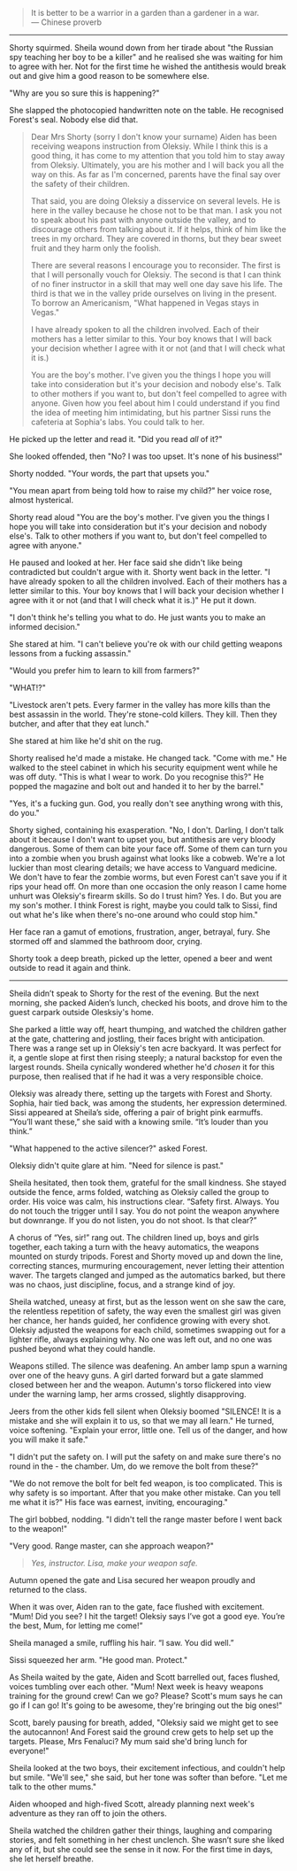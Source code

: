 > It is better to be a warrior in a garden than a gardener in a war.<br>
> &mdash; Chinese proverb

---

Shorty squirmed. Sheila wound down from her tirade about "the Russian spy teaching her boy to be a killer" and he realised she was waiting for him to agree with her. Not for the first time he wished the antithesis would break out and give him a good reason to be somewhere else.

"Why are you so sure this is happening?"

She slapped the photocopied handwritten note on the table. He recognised Forest's seal. Nobody else did that.

> Dear Mrs Shorty (sorry I don't know your surname)
> Aiden has been receiving weapons instruction from Oleksiy. While I think this is a good thing, it has come to my attention that you told him to stay away from Oleksiy. 
> Ultimately, you are his mother and I will back you all the way on this. As far as I'm concerned, parents have the final say over the safety of their children.
>
> That said, you are doing Oleksiy a disservice on several levels. He is here in the valley because he chose not to be that man. I ask you not to speak about his past with anyone outside the valley, and to discourage others from talking about it.
> If it helps, think of him like the trees in my orchard. They are covered in thorns, but they bear sweet fruit and they harm only the foolish.
>
> There are several reasons I encourage you to reconsider. The first is that I will personally vouch for Oleksiy. The second is that I can think of no finer instructor in a skill that may well one day save his life. The third is that we in the valley pride ourselves on living in the present. To borrow an Americanism, "What happened in Vegas stays in Vegas."
>
> I have already spoken to all the children involved. Each of their mothers has a letter similar to this. Your boy knows that I will back your decision whether I agree with it or not (and that I will check what it is.)
>
> You are the boy's mother. I've given you the things I hope you will take into consideration but it's your decision and nobody else's. Talk to other mothers if you want to, but don't feel compelled to agree with anyone. Given how you feel about him I could understand if you find the idea of meeting him intimidating, but his partner Sissi runs the cafeteria at Sophia's labs. You could talk to her.

He picked up the letter and read it. "Did you read _all_ of it?"

She looked offended, then "No? I was too upset. It's none of his business!"

Shorty nodded. "Your words, the part that upsets you."

"You mean apart from being told how to raise my child?" her voice rose, almost hysterical.

Shorty read aloud "You are the boy's mother. I've given you the things I hope you will take into consideration but it's your decision and nobody else's. Talk to other mothers if you want to, but don't feel compelled to agree with anyone." 

He paused and looked at her. Her face said she didn't like being contradicted but couldn't argue with it. Shorty went back in the letter. "I have already spoken to all the children involved. Each of their mothers has a letter similar to this. Your boy knows that I will back your decision whether I agree with it or not (and that I will check what it is.)" He put it down.

"I don't think he's telling you what to do. He just wants you to make an informed decision."

She stared at him. "I can't believe you're ok with our child getting weapons lessons from a fucking assassin."

"Would you prefer him to learn to kill from farmers?"

"WHAT!?"

"Livestock aren't pets. Every farmer in the valley has more kills than the best assassin in the world. They're stone-cold killers. They kill. Then they butcher, and after that they eat lunch."

She stared at him like he'd shit on the rug.

Shorty realised he'd made a mistake. He changed tack. "Come with me." He walked to the steel cabinet in which his security equipment went while he was off duty. "This is what I wear to work. Do you recognise this?" He popped the magazine and bolt out and handed it to her by the barrel."

"Yes, it's a fucking gun. God, you really don't see anything wrong with this, do you."

Shorty sighed, containing his exasperation. "No, I don't. Darling, I don't talk about it because I don't want to upset you, but antithesis are very bloody dangerous. Some of them can bite your face off. Some of them can turn you into a zombie when you brush against what looks like a cobweb. We're a lot luckier than most clearing details; we have access to Vanguard medicine. We don't have to fear the zombie worms, but even Forest can't save you if it rips your head off. On more than one occasion the only reason I came home unhurt was Oleksiy's firearm skills. So do I trust him? Yes. I do. But you are my son's mother. I think Forest is right, maybe you could talk to Sissi, find out what he's like when there's no-one around who could stop him."

Her face ran a gamut of emotions, frustration, anger, betrayal, fury. She stormed off and slammed the bathroom door, crying.

Shorty took a deep breath, picked up the letter, opened a beer and went outside to read it again and think.

---

Sheila didn’t speak to Shorty for the rest of the evening. But the next morning, she packed Aiden’s lunch, checked his boots, and drove him to the guest carpark outside Olesksiy's home. 

She parked a little way off, heart thumping, and watched the children gather at the gate, chattering and jostling, their faces bright with anticipation. There was a range set up in Oleksiy's ten acre backyard. It was perfect for it, a gentle slope at first then rising steeply; a natural backstop for even the largest rounds. Sheila cynically wondered whether he'd _chosen_ it for this purpose, then realised that if he had it was a very responsible choice.

Oleksiy was already there, setting up the targets with Forest and Shorty. Sophia, hair tied back, was among the students, her expression determined. Sissi appeared at Sheila’s side, offering a pair of bright pink earmuffs. “You’ll want these,” she said with a knowing smile. “It’s louder than you think.” 

"What happened to the active silencer?" asked Forest.

Oleksiy didn't quite glare at him. "Need for silence is past."

Sheila hesitated, then took them, grateful for the small kindness. She stayed outside the fence, arms folded, watching as Oleksiy called the group to order. His voice was calm, his instructions clear. “Safety first. Always. You do not touch the trigger until I say. You do not point the weapon anywhere but downrange. If you do not listen, you do not shoot. Is that clear?”

A chorus of “Yes, sir!” rang out. The children lined up, boys and girls together, each taking a turn with the heavy automatics, the weapons mounted on sturdy tripods. Forest and Shorty moved up and down the line, correcting stances, murmuring encouragement, never letting their attention waver. The targets clanged and jumped as the automatics barked, but there was no chaos, just discipline, focus, and a strange kind of joy.

Sheila watched, uneasy at first, but as the lesson went on she saw the care, the relentless repetition of safety, the way even the smallest girl was given her chance, her hands guided, her confidence growing with every shot. Oleksiy adjusted the weapons for each child, sometimes swapping out for a lighter rifle, always explaining why. No one was left out, and no one was pushed beyond what they could handle.

Weapons stilled. The silence was deafening. An amber lamp spun a warning over one of the heavy guns. A girl darted forward but a gate slammed closed between her and the weapon. Autumn's torso flickered into view under the warning lamp, her arms crossed, slightly disapproving. 

Jeers from the other kids fell silent when Oleksiy boomed "SILENCE! It is a mistake and she will explain it to us, so that we may all learn." He turned, voice softening. "Explain your error, little one. Tell us of the danger, and how you will make it safe."

"I didn't put the safety on. I will put the safety on and make sure there's no round in the - the chamber. Um, do we remove the bolt from these?"

"We do not remove the bolt for belt fed weapon, is too complicated. This is why safety is so important. After that you make other mistake. Can you tell me what it is?" His face was earnest, inviting, encouraging."

The girl bobbed, nodding. "I didn't tell the range master before I went back to the weapon!"

"Very good. Range master, can she approach weapon?"

> _Yes, instructor. Lisa, make your weapon safe._

Autumn opened the gate and Lisa secured her weapon proudly and returned to the class.

When it was over, Aiden ran to the gate, face flushed with excitement. “Mum! Did you see? I hit the target! Oleksiy says I’ve got a good eye. You’re the best, Mum, for letting me come!”

Sheila managed a smile, ruffling his hair. “I saw. You did well.”

Sissi squeezed her arm. "He good man. Protect."

As Sheila waited by the gate, Aiden and Scott barrelled out, faces flushed, voices tumbling over each other. "Mum! Next week is heavy weapons training for the ground crew! Can we go? Please? Scott's mum says he can go if I can go! It's going to be awesome, they're bringing out the big ones!"

Scott, barely pausing for breath, added, "Oleksiy said we might get to see the autocannon! And Forest said the ground crew gets to help set up the targets. Please, Mrs Fenaluci? My mum said she'd bring lunch for everyone!"

Sheila looked at the two boys, their excitement infectious, and couldn't help but smile. "We'll see," she said, but her tone was softer than before. "Let me talk to the other mums."

Aiden whooped and high-fived Scott, already planning next week's adventure as they ran off to join the others.

Sheila watched the children gather their things, laughing and comparing stories, and felt something in her chest unclench. She wasn’t sure she liked any of it, but she could see the sense in it now. For the first time in days, she let herself breathe.

